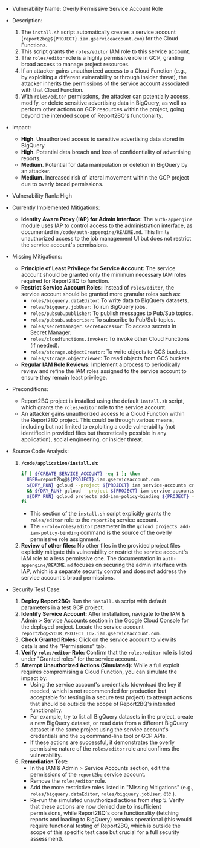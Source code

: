 - Vulnerability Name: Overly Permissive Service Account Role

- Description:
    1. The `install.sh` script automatically creates a service account (`report2bq@${PROJECT}.iam.gserviceaccount.com`) for the Cloud Functions.
    2. This script grants the `roles/editor` IAM role to this service account.
    3. The `roles/editor` role is a highly permissive role in GCP, granting broad access to manage project resources.
    4. If an attacker gains unauthorized access to a Cloud Function (e.g., by exploiting a different vulnerability or through insider threat), the attacker inherits the permissions of the service account associated with that Cloud Function.
    5. With `roles/editor` permissions, the attacker can potentially access, modify, or delete sensitive advertising data in BigQuery, as well as perform other actions on GCP resources within the project, going beyond the intended scope of Report2BQ's functionality.

- Impact:
    * **High**. Unauthorized access to sensitive advertising data stored in BigQuery.
    * **High**. Potential data breach and loss of confidentiality of advertising reports.
    * **Medium**. Potential for data manipulation or deletion in BigQuery by an attacker.
    * **Medium**.  Increased risk of lateral movement within the GCP project due to overly broad permissions.

- Vulnerability Rank: High

- Currently Implemented Mitigations:
    * **Identity Aware Proxy (IAP) for Admin Interface:** The `auth-appengine` module uses IAP to control access to the administration interface, as documented in `/code/auth-appengine/README.md`. This limits unauthorized access to the job management UI but does not restrict the service account's permissions.

- Missing Mitigations:
    * **Principle of Least Privilege for Service Account:** The service account should be granted only the minimum necessary IAM roles required for Report2BQ to function.
    * **Restrict Service Account Roles:** Instead of `roles/editor`, the service account should be granted more granular roles such as:
        * `roles/bigquery.dataEditor`: To write data to BigQuery datasets.
        * `roles/bigquery.jobUser`: To run BigQuery jobs.
        * `roles/pubsub.publisher`: To publish messages to Pub/Sub topics.
        * `roles/pubsub.subscriber`: To subscribe to Pub/Sub topics.
        * `roles/secretmanager.secretAccessor`: To access secrets in Secret Manager.
        * `roles/cloudfunctions.invoker`: To invoke other Cloud Functions (if needed).
        * `roles/storage.objectCreator`: To write objects to GCS buckets.
        * `roles/storage.objectViewer`: To read objects from GCS buckets.
    * **Regular IAM Role Reviews:** Implement a process to periodically review and refine the IAM roles assigned to the service account to ensure they remain least privilege.

- Preconditions:
    * Report2BQ project is installed using the default `install.sh` script, which grants the `roles/editor` role to the service account.
    * An attacker gains unauthorized access to a Cloud Function within the Report2BQ project. This could be through various means, including but not limited to exploiting a code vulnerability (not identified in provided files but theoretically possible in any application), social engineering, or insider threat.

- Source Code Analysis:
    1. **`/code/application/install.sh`:**
        ```bash
        if [ ${CREATE_SERVICE_ACCOUNT} -eq 1 ]; then
          USER=report2bq@${PROJECT}.iam.gserviceaccount.com
          ${DRY_RUN} gcloud --project ${PROJECT} iam service-accounts create report2bq --description "Report2BQ Service Account" \
          && ${DRY_RUN} gcloud --project ${PROJECT} iam service-accounts keys create "report2bq@${PROJECT}.iam.gserviceaccount.com.json" --iam-account ${USER}
          ${DRY_RUN} gcloud projects add-iam-policy-binding ${PROJECT} --member=serviceAccount:${USER} --role=roles/editor
        fi
        ```
        * This section of the `install.sh` script explicitly grants the `roles/editor` role to the `report2bq` service account.
        * The `--role=roles/editor` parameter in the `gcloud projects add-iam-policy-binding` command is the source of the overly permissive role assignment.
    2. **Review of other files:** No other files in the provided project files explicitly mitigate this vulnerability or restrict the service account's IAM role to a less permissive one. The documentation in `auth-appengine/README.md` focuses on securing the admin interface with IAP, which is a separate security control and does not address the service account's broad permissions.

- Security Test Case:
    1. **Deploy Report2BQ:** Run the `install.sh` script with default parameters in a test GCP project.
    2. **Identify Service Account:** After installation, navigate to the IAM & Admin > Service Accounts section in the Google Cloud Console for the deployed project. Locate the service account `report2bq@<YOUR_PROJECT_ID>.iam.gserviceaccount.com`.
    3. **Check Granted Roles:** Click on the service account to view its details and the "Permissions" tab.
    4. **Verify `roles/editor` Role:** Confirm that the `roles/editor` role is listed under "Granted roles" for the service account.
    5. **Attempt Unauthorized Actions (Simulated):**  While a full exploit requires compromising a Cloud Function, you can simulate the impact by:
        * Using the service account's credentials (download the key if needed, which is not recommended for production but acceptable for testing in a secure test project) to attempt actions that should be outside the scope of Report2BQ's intended functionality.
        * For example, try to list all BigQuery datasets in the project, create a new BigQuery dataset, or read data from a different BigQuery dataset in the same project using the service account's credentials and the `bq` command-line tool or GCP APIs.
        * If these actions are successful, it demonstrates the overly permissive nature of the `roles/editor` role and confirms the vulnerability.
    6. **Remediation Test:**
        * In the IAM & Admin > Service Accounts section, edit the permissions of the `report2bq` service account.
        * Remove the `roles/editor` role.
        * Add the more restrictive roles listed in "Missing Mitigations" (e.g., `roles/bigquery.dataEditor`, `roles/bigquery.jobUser`, etc.).
        * Re-run the simulated unauthorized actions from step 5. Verify that these actions are now denied due to insufficient permissions, while Report2BQ's core functionality (fetching reports and loading to BigQuery) remains operational (this would require functional testing of Report2BQ, which is outside the scope of this specific test case but crucial for a full security assessment).